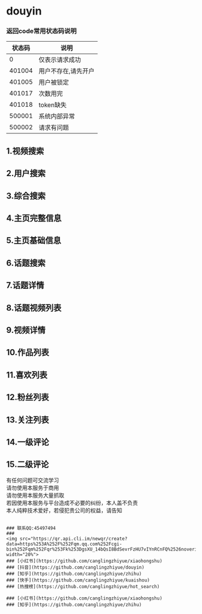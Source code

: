 # douyin
<!--
####  抖音直播 抖音弹幕 直播弹幕 匿名弹幕 隐私直播间
![直播弹幕礼物点赞关注评论匿名弹幕隐私直播间信息获取](douyin_live_danmu.png)
-->

### 返回code常用状态码说明
|状态码|说明|
|--|--|
|0|仅表示请求成功|
|401004|用户不存在,请先开户|
|401005|用户被锁定|
|401017|次数用完|
|401018|token缺失|
|500001|系统内部异常|
|500002|请求有问题|

## 1.视频搜索
## 2.用户搜索
## 3.综合搜索
## 4.主页完整信息
## 5.主页基础信息
## 6.话题搜索
## 7.话题详情
## 8.话题视频列表
## 9.视频详情
## 10.作品列表
## 11.喜欢列表
## 12.粉丝列表
## 13.关注列表
## 14.一级评论
## 15.二级评论

有任何问题可交流学习  
请勿使用本服务于商用   
请勿使用本服务大量抓取   
若因使用本服务与平台造成不必要的纠纷，本人盖不负责  
本人纯粹技术爱好，若侵犯贵公司的权益，请告知  
```

### 联系QQ:45497494
###
<img src="https://qr.api.cli.im/newqr/create?data=https%253A%252F%252Fqm.qq.com%252Fcgi-bin%252Fqm%252Fqr%253Fk%253DgsXU_14bQsI8BdSevrFzHU7vIYnRCnFQ%2526noverify%253D0&level=H&transparent=false&bgcolor=%23FFFFFF&forecolor=%23000000&blockpixel=12&marginblock=1&logourl=&logoshape=no&size=500&kid=cliim&key=211db538a2ba8c28441f5d952fe165db" width="20%">
### [小红书](https://github.com/canglingzhiyue/xiaohongshu)
### [抖音](https://github.com/canglingzhiyue/douyin)
### [知乎](https://github.com/canglingzhiyue/zhihu)
### [快手](https://github.com/canglingzhiyue/kuaishou)
### [热搜榜](https://github.com/canglingzhiyue/hot_search)

### [小红书](https://github.com/canglingzhiyue/xiaohongshu)
### [知乎](https://github.com/canglingzhiyue/zhihu)

